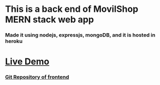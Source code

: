 # This is a back end of MovilShop MERN stack web app

### Made it using nodejs, expressjs, mongoDB, and it is hosted in heroku

# [Live Demo](https://movil-shop.netlify.app/)

### [Git Repository of frontend](https://github.com/ddepu11/movil_shop_client_side_react)
